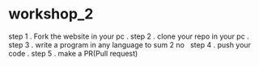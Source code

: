 # workshop_2
  step 1 . 
  Fork the website in your pc . 
  step 2 . 
  clone your repo in your pc . 
  step 3 . 
  write a program in any language to sum 2 no  
  step 4 . 
  push your code . 
  step 5 . 
make a PR(Pull request)
